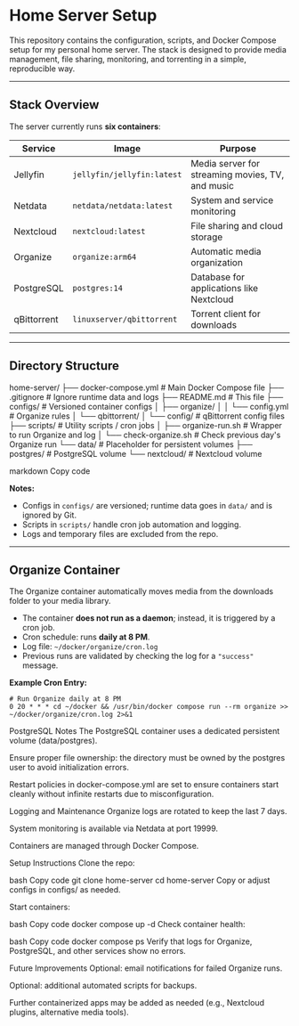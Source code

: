 # Home Server Setup

This repository contains the configuration, scripts, and Docker Compose setup for my personal home server. The stack is designed to provide media management, file sharing, monitoring, and torrenting in a simple, reproducible way.

---

## Stack Overview

The server currently runs **six containers**:

| Service        | Image                        | Purpose                                                                 |
|----------------|------------------------------|-------------------------------------------------------------------------|
| Jellyfin       | `jellyfin/jellyfin:latest`   | Media server for streaming movies, TV, and music                        |
| Netdata        | `netdata/netdata:latest`     | System and service monitoring                                           |
| Nextcloud      | `nextcloud:latest`           | File sharing and cloud storage                                           |
| Organize       | `organize:arm64`             | Automatic media organization                                            |
| PostgreSQL     | `postgres:14`                | Database for applications like Nextcloud                                |
| qBittorrent    | `linuxserver/qbittorrent`    | Torrent client for downloads                                            |

---

## Directory Structure

home-server/
├── docker-compose.yml # Main Docker Compose file
├── .gitignore # Ignore runtime data and logs
├── README.md # This file
├── configs/ # Versioned container configs
│ ├── organize/
│ │ └── config.yml # Organize rules
│ └── qbittorrent/
│ └── config/ # qBittorrent config files
├── scripts/ # Utility scripts / cron jobs
│ ├── organize-run.sh # Wrapper to run Organize and log
│ └── check-organize.sh # Check previous day's Organize run
└── data/ # Placeholder for persistent volumes
├── postgres/ # PostgreSQL volume
└── nextcloud/ # Nextcloud volume

markdown
Copy code

**Notes:**

- Configs in `configs/` are versioned; runtime data goes in `data/` and is ignored by Git.
- Scripts in `scripts/` handle cron job automation and logging.
- Logs and temporary files are excluded from the repo.

---

## Organize Container

The Organize container automatically moves media from the downloads folder to your media library.

- The container **does not run as a daemon**; instead, it is triggered by a cron job.
- Cron schedule: runs **daily at 8 PM**.
- Log file: `~/docker/organize/cron.log`
- Previous runs are validated by checking the log for a `"success"` message.

**Example Cron Entry:**

```cron
# Run Organize daily at 8 PM
0 20 * * * cd ~/docker && /usr/bin/docker compose run --rm organize >> ~/docker/organize/cron.log 2>&1
```
PostgreSQL Notes
The PostgreSQL container uses a dedicated persistent volume (data/postgres).

Ensure proper file ownership: the directory must be owned by the postgres user to avoid initialization errors.

Restart policies in docker-compose.yml are set to ensure containers start cleanly without infinite restarts due to misconfiguration.

Logging and Maintenance
Organize logs are rotated to keep the last 7 days.

System monitoring is available via Netdata at port 19999.

Containers are managed through Docker Compose.

Setup Instructions
Clone the repo:

bash
Copy code
git clone <your-github-repo-url> home-server
cd home-server
Copy or adjust configs in configs/ as needed.

Start containers:

bash
Copy code
docker compose up -d
Check container health:

bash
Copy code
docker compose ps
Verify that logs for Organize, PostgreSQL, and other services show no errors.

Future Improvements
Optional: email notifications for failed Organize runs.

Optional: additional automated scripts for backups.

Further containerized apps may be added as needed (e.g., Nextcloud plugins, alternative media tools).
